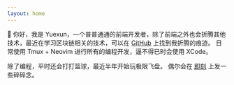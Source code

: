 ```yaml
---
layout: home
---
```


👋 你好，我是 Yuexun，一个普普通通的前端开发者，除了前端之外也会折腾其他技术，最近在学习区块链相关的技术，可以在 [GitHub](https://github.com/ahonn) 上找到我折腾的痕迹。
日常使用 Tmux + Neovim 进行所有的编程开发，逼不得已时会使用 XCode。

除了编程，平时还会打打篮球，最近半年开始玩极限飞盘。
偶尔会在 [即刻](http://m.okjike.com/users/E379E2C6-F6CF-42FE-863C-33CD85414216?ref=PROFILE_CARD) 上发一些碎碎念。
